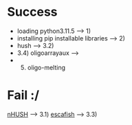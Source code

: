 # Success
- loading python3.11.5 --> 1) 
- installing pip installable libraries --> 2)
- hush --> 3.2) 
- 3.4) oligoarrayaux -->
- 5) oligo-melting

# Fail :/

[nHUSH](error3.1.txt)  --> 3.1) 
[escafish](error3.3.txt)  --> 3.3) 